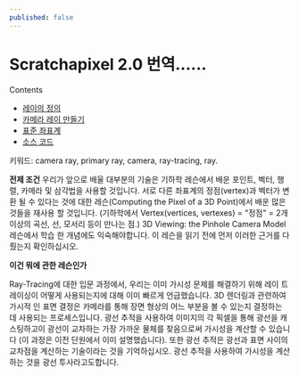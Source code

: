 ```yaml
---
published: false
---
```










# Scratchapixel 2.0 번역......

Contents
- [레이의 정의](레이의-정의)
- [카메라 레이 만들기](카메라-레이-만들기)
- [표준 좌표계](표준좌표계)
- [소스 코드](소스코드)

키워드: camera ray, primary ray, camera, ray-tracing, ray.

**전제 조건**
우리가 앞으로 배울 대부분의 기술은 기하학 레슨에서 배운 포인트, 벡터, 행렬, 카메라 및 삼각법을 사용할 것입니다.
서로 다른 좌표계의 정점(vertex)과 벡터가 변환 될 수 있다는 것에 대한 레슨(Computing the Pixel of a 3D Point)에서 배운 많은 것들을 재사용 할 것입니다.
(기하학에서 Vertex(vertices, vertexes) = "정점" = 2개 이상의 곡선, 선, 모서리 등이 만나는 점.)
3D Viewing: the Pinhole Camera Model 레슨에서 학습 한 개념에도 익숙해야합니다.
이 레슨을 읽기 전에 먼저 이러한 근거를 다뤘는지 확인하십시오.

**이건 뭐에 관한 레슨인가**

Ray-Tracing에 대한 입문 과정에서, 우리는 이미 가시성 문제를 해결하기 위해 레이 트레이싱이 어떻게 사용되는지에 대해 이미 빠르게 언급했습니다.
3D 렌더링과 관련하여 가시적 인 표면 결정은 카메라를 통해 장면 형상의 어느 부분을 볼 수 있는지 결정하는 데 사용되는 프로세스입니다. 광선 추적을 사용하여 이미지의 각 픽셀을 통해 광선을 캐스팅하고이 광선이 교차하는 가장 가까운 물체를 찾음으로써 가시성을 계산할 수 있습니다 (이 과정은 이전 단원에서 이미 설명했습니다). 또한 광선 추적은 광선과 표면 사이의 교차점을 계산하는 기술이라는 것을 기억하십시오. 광선 추적을 사용하여 가시성을 계산하는 것을 광선 투사라고도합니다.
